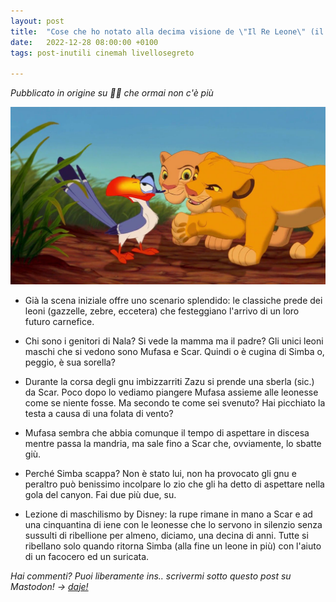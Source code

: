 ```yaml
---
layout: post
title:  "Cose che ho notato alla decima visione de \"Il Re Leone\" (il cartone del 1997)"
date:   2022-12-28 08:00:00 +0100
tags: post-inutili cinemah livellosegreto

---
```


_Pubblicato in origine su 👤📖 che ormai non c'è più_

![Immagine tratta da "Il Re Leone"](/assets/2022-12-28/re_leone.jpg)

- Già la scena iniziale offre uno scenario splendido: le classiche prede dei leoni (gazzelle, zebre, eccetera) che festeggiano l'arrivo di un loro futuro carnefice.

- Chi sono i genitori di Nala? Si vede la mamma ma il padre? Gli unici leoni maschi che si vedono sono Mufasa e Scar. Quindi o è cugina di Simba o, peggio, è sua sorella?

- Durante la corsa degli gnu imbizzarriti Zazu si prende una sberla (sic.) da Scar. Poco dopo lo vediamo piangere Mufasa assieme alle leonesse come se niente fosse. Ma secondo te come sei svenuto? Hai picchiato la testa a causa di una folata di vento?

- Mufasa sembra che abbia comunque il tempo di aspettare in discesa mentre passa la mandria, ma sale fino a Scar che, ovviamente, lo sbatte giù.

- Perché Simba scappa? Non è stato lui, non ha provocato gli gnu e peraltro può benissimo incolpare lo zio che gli ha detto di aspettare nella gola del canyon. Fai due più due, su.

- Lezione di maschilismo by Disney: la rupe rimane in mano a Scar e ad una cinquantina di iene con le leonesse che lo servono in silenzio senza sussulti di ribellione per almeno, diciamo, una decina di anni. Tutte si ribellano solo quando ritorna Simba (alla fine un leone in più) con l'aiuto di un facocero ed un suricata.

_Hai commenti? Puoi liberamente ins.. scrivermi sotto questo post su Mastodon! -> [daje!](link)_